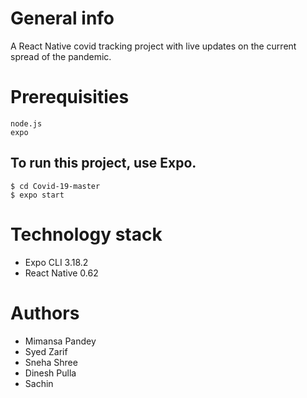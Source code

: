 # General info
A React Native covid tracking project with live updates on the current spread of the pandemic.

# Prerequisities
```
node.js
expo
```


## To run this project, use Expo.
```
$ cd Covid-19-master
$ expo start 
```
# Technology stack
* Expo CLI 3.18.2
* React Native 0.62

# Authors
* Mimansa Pandey
* Syed Zarif
* Sneha Shree
* Dinesh Pulla
* Sachin
